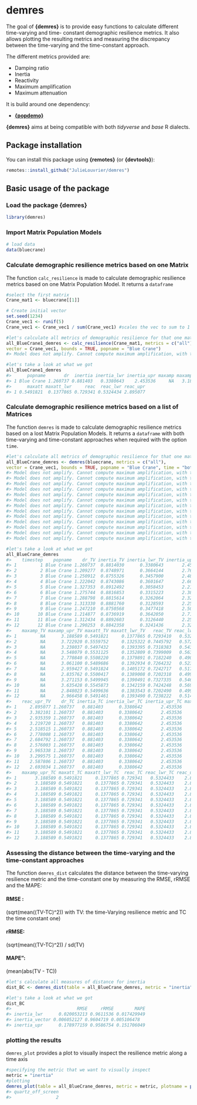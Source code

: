 <!-- README.md is generated from README.Rmd. Please edit that file -->

# demres

The goal of **{demres}** is to provide easy functions to calculate
different time-varying and time- constant demographic resilience
metrics. It also allows plotting the resulting metrics and measuring the
discrepancy between the time-varying and the time-constant approach.

The different metrics provided are:  
- Damping ratio  
- Inertia  
- Reactivity  
- Maximum amplification  
- Maximum attenuation

It is build around one dependency:

-   [**{popdemo}**](https://github.com/r-lib/rlang)

**{demres}** aims at being compatible with both *tidyverse* and *base* R
dialects.

## Package installation

You can install this package using **{remotes}** (or **{devtools}**):

``` r
remotes::install_github("JulieLouvrier/demres")
```

## Basic usage of the package

### Load the package {demres}

``` r
library(demres)
```

### Import Matrix Population Models

``` r
# load data
data(bluecrane)
```

### Calculate demographic resilience metrics based on one Matrix

The function `calc_resilience` is made to calculate demographic
resilience metrics based on one Matrix Population Model. It returns a
`dataframe`

``` r
#select the first matrix 
Crane_mat1 <- bluecrane[[1]]

# Create initial vector
set.seed(1234)
Crane_vec1 <- runif(5)
Crane_vec1 <- Crane_vec1 / sum(Crane_vec1) #scales the vec to sum to 1

#let's calculate all metrics of demographic resilience for that one matrix with one initial vector
all_BlueCrane1_demres <- calc_resilience(Crane_mat1, metrics = c("all"),
vector = Crane_vec1, bounds = TRUE, popname = "Blue Crane")
#> Model does not amplify. Cannot compute maximum amplification, with the stated initial vector, Na is displayed

#let's take a look at what we got
all_BlueCrane1_demres
#>      popname       dr  inertia inertia_lwr inertia_upr maxamp maxamp_upr
#> 1 Blue Crane 1.260737 0.881403   0.3380643    2.453536     NA   3.188589
#>      maxatt maxatt_lwr     reac  reac_lwr reac_upr
#> 1 0.5491821  0.1377865 0.729341 0.5324434 2.895077
```

### Calculate demographic resilience metrics based on a list of Matrices

The function `demres` is made to calculate demographic resilience
metrics based on a lost Matrix Population Models. It returns a
`dataframe` with both time-varying and time-constant approaches when
required with the option `time`.

``` r
#let's calculate all metrics of demographic resilience for that one matrix with one initial vector
all_BlueCrane_demres <- demres(bluecrane, metrics = c("all"),
vector = Crane_vec1, bounds = TRUE, popname = "Blue Crane", time = "both")
#> Model does not amplify. Cannot compute maximum amplification, with the stated initial vector, Na is displayed
#> Model does not amplify. Cannot compute maximum amplification, with the stated initial vector, Na is displayed
#> Model does not amplify. Cannot compute maximum amplification, with the stated initial vector, Na is displayed
#> Model does not amplify. Cannot compute maximum amplification, with the stated initial vector, Na is displayed
#> Model does not amplify. Cannot compute maximum amplification, with the stated initial vector, Na is displayed
#> Model does not amplify. Cannot compute maximum amplification, with the stated initial vector, Na is displayed
#> Model does not amplify. Cannot compute maximum amplification, with the stated initial vector, Na is displayed
#> Model does not amplify. Cannot compute maximum amplification, with the stated initial vector, Na is displayed
#> Model does not amplify. Cannot compute maximum amplification, with the stated initial vector, Na is displayed
#> Model does not amplify. Cannot compute maximum amplification, with the stated initial vector, Na is displayed
#> Model does not amplify. Cannot compute maximum amplification, with the stated initial vector, Na is displayed
#> Model does not amplify. Cannot compute maximum amplification, with the stated initial vector, Na is displayed
#> Model does not amplify. Cannot compute maximum amplification, with the stated initial vector, Na is displayed

#let's take a look at what we got
all_BlueCrane_demres
#>    timestep    popname    dr_TV inertia_TV inertia_lwr_TV inertia_upr_TV
#> 1         1 Blue Crane 1.260737  0.8814030      0.3380643       2.453536
#> 2         2 Blue Crane 1.209277  0.8748971      0.3664144       2.764719
#> 3         3 Blue Crane 1.250912  0.8755326      0.3457900       2.481637
#> 4         4 Blue Crane 1.222042  0.8743086      0.3601647       2.662348
#> 5         5 Blue Crane 1.327353  0.8912492      0.3058453       2.216446
#> 6         6 Blue Crane 1.275744  0.8816853      0.3315223       2.380029
#> 7         7 Blue Crane 1.288798  0.8815614      0.3262064       2.321470
#> 8         8 Blue Crane 1.313330  0.8881760      0.3128593       2.252394
#> 9         9 Blue Crane 1.247210  0.8750568      0.3477418       2.500855
#> 10       10 Blue Crane 1.214877  0.8736919      0.3642050       2.713575
#> 11       11 Blue Crane 1.312434  0.8892603      0.3126440       2.259734
#> 12       12 Blue Crane 1.290253  0.8842358      0.3241436       2.326127
#>    maxamp_TV maxamp_upr_TV maxatt_TV maxatt_lwr_TV   reac_TV reac_lwr_TV
#> 1         NA      3.188589 0.5491821     0.1377865 0.7293410   0.5324434
#> 2         NA      3.722920 0.5559752     0.1325322 0.7445792   0.5723503
#> 3         NA      3.238037 0.5497432     0.1393395 0.7318383   0.5436130
#> 4         NA      3.548079 0.5531125     0.1352809 0.7399009   0.5634825
#> 5         NA      2.770840 0.5508220     0.1379891 0.7182240   0.4907642
#> 6         NA      3.061100 0.5489686     0.1392934 0.7264232   0.5239987
#> 7         NA      2.959427 0.5491824     0.1405172 0.7242717   0.5173623
#> 8         NA      2.835762 0.5500417     0.1389008 0.7202318   0.4997366
#> 9         NA      3.271153 0.5499945     0.1390491 0.7327335   0.5462951
#> 10        NA      3.635428 0.5545873     0.1342159 0.7424248   0.5693033
#> 11        NA      2.848023 0.5499636     0.1383543 0.7202490   0.4992444
#> 12        NA      2.966458 0.5491461     0.1393490 0.7238222   0.5142661
#>    reac_upr_TV    dr_TC inertia_TC inertia_lwr_TC inertia_upr_TC maxamp_TC
#> 1     2.895077 1.260737   0.881403      0.3380642       2.453536        NA
#> 2     3.382101 1.260737   0.881403      0.3380642       2.453536        NA
#> 3     2.935359 1.260737   0.881403      0.3380642       2.453536        NA
#> 4     3.219720 1.260737   0.881403      0.3380642       2.453536        NA
#> 5     2.518515 1.260737   0.881403      0.3380642       2.453536        NA
#> 6     2.778008 1.260737   0.881403      0.3380642       2.453536        NA
#> 7     2.684792 1.260737   0.881403      0.3380642       2.453536        NA
#> 8     2.576003 1.260737   0.881403      0.3380642       2.453536        NA
#> 9     2.965338 1.260737   0.881403      0.3380642       2.453536        NA
#> 10    3.299575 1.260737   0.881403      0.3380642       2.453536        NA
#> 11    2.587806 1.260737   0.881403      0.3380642       2.453536        NA
#> 12    2.693034 1.260737   0.881403      0.3380642       2.453536        NA
#>    maxamp_upr_TC maxatt_TC maxatt_lwr_TC  reac_TC reac_lwr_TC reac_upr_TC
#> 1       3.188589 0.5491821     0.1377865 0.729341   0.5324433    2.895078
#> 2       3.188589 0.5491821     0.1377865 0.729341   0.5324433    2.895078
#> 3       3.188589 0.5491821     0.1377865 0.729341   0.5324433    2.895078
#> 4       3.188589 0.5491821     0.1377865 0.729341   0.5324433    2.895078
#> 5       3.188589 0.5491821     0.1377865 0.729341   0.5324433    2.895078
#> 6       3.188589 0.5491821     0.1377865 0.729341   0.5324433    2.895078
#> 7       3.188589 0.5491821     0.1377865 0.729341   0.5324433    2.895078
#> 8       3.188589 0.5491821     0.1377865 0.729341   0.5324433    2.895078
#> 9       3.188589 0.5491821     0.1377865 0.729341   0.5324433    2.895078
#> 10      3.188589 0.5491821     0.1377865 0.729341   0.5324433    2.895078
#> 11      3.188589 0.5491821     0.1377865 0.729341   0.5324433    2.895078
#> 12      3.188589 0.5491821     0.1377865 0.729341   0.5324433    2.895078
```

### Assessing the distance between the time-varying and the time-constant approaches

The function `demres_dist` calculates the distance between the
time-varying resilience metric and the time-constant one by measuring
the RMSE, rRMSE and the MAPE:

#### RMSE :

(sqrt(mean((TV-TC)^2)) with TV: the time-Varying resilience metric and
TC the time constant one)

#### rRMSE:

(sqrt(mean((TV-TC)^2)) / sd(TV)

#### MAPE”:

(mean(abs(TV - TC))

``` r
#let's calculate all measures of distance for inertia
dist_BC <- demres_dist(table = all_BlueCrane_demres, metric = "inertia", measure = "all")

#let's take a look at what we got
dist_BC
#>                         RMSE     rRMSE        MAPE
#> inertia_lwr      0.020053213 0.9611536 0.017429949
#> inertia_vector 0.006052127 0.9604719 0.005106478
#> inertia_upr      0.178977159 0.9586754 0.151706049
```

### plotting the results

`demres_plot` provides a plot to visually inspect the resilience metric
along a time axis

``` r
#specifying the metric that we want to visually inspect
metric = "inertia"
#plotting
demres_plot(table = all_BlueCrane_demres, metric = metric, plotname = paste0(getwd(), "/plots/plot_demres_", metric, ".pdf"), RMSE = TRUE)
#> quartz_off_screen 
#>                 2
```
